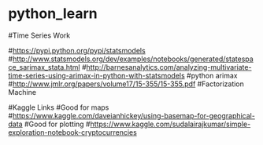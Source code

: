 # python_learn

#Time Series Work

#https://pypi.python.org/pypi/statsmodels
#http://www.statsmodels.org/dev/examples/notebooks/generated/statespace_sarimax_stata.html
#http://barnesanalytics.com/analyzing-multivariate-time-series-using-arimax-in-python-with-statsmodels
#python arimax
#http://www.jmlr.org/papers/volume17/15-355/15-355.pdf
#Factorization Machine


#Kaggle Links
#Good for maps
#https://www.kaggle.com/daveianhickey/using-basemap-for-geographical-data
#Good for plotting
#https://www.kaggle.com/sudalairajkumar/simple-exploration-notebook-cryptocurrencies
